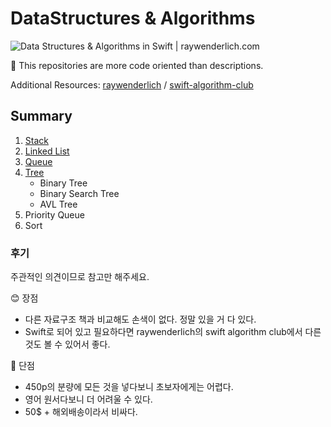 # DataStructures & Algorithms

![Data Structures &amp; Algorithms in Swift | raywenderlich.com](https://user-images.githubusercontent.com/47523862/123743289-f4245980-d8e7-11eb-9a6f-45369a34ef72.png)

📌 This repositories are more code oriented than descriptions.

Additional Resources: [raywenderlich](https://github.com/raywenderlich) / [swift-algorithm-club](https://github.com/raywenderlich/swift-algorithm-club)

## Summary

1. [Stack](https://github.com/Goeun1001/DataStructures_n_Algorithms/tree/master/Stack)
2. [Linked List](https://github.com/Goeun1001/DataStructures_n_Algorithms/tree/master/LinkedList)
3. [Queue](https://github.com/Goeun1001/DataStructures_n_Algorithms/tree/master/Queue)
4. [Tree](https://github.com/Goeun1001/DataStructures_n_Algorithms/tree/master/Tree)
   - Binary Tree
   - Binary Search Tree
   - AVL Tree
5. Priority Queue
6. Sort



### 후기

주관적인 의견이므로 참고만 해주세요.

😊 장점

- 다른 자료구조 책과 비교해도 손색이 없다. 정말 있을 거 다 있다. 
- Swift로 되어 있고 필요하다면 raywenderlich의 swift algorithm club에서 다른 것도 볼 수 있어서 좋다.

🥲 단점

- 450p의 분량에 모든 것을 넣다보니 초보자에게는 어렵다. 
- 영어 원서다보니 더 어려울 수 있다.
- 50$ + 해외배송이라서 비싸다.
